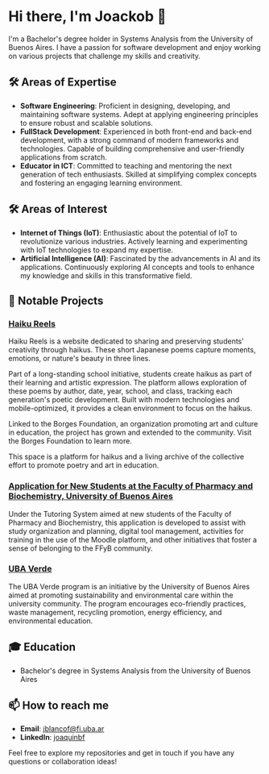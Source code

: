 # Hi there, I'm Joackob 👋

I'm a Bachelor's degree holder in Systems Analysis from the University of Buenos Aires. I have a passion for software development and enjoy working on various projects that challenge my skills and creativity.

## 🛠️ Areas of Expertise

- **Software Engineering**: Proficient in designing, developing, and maintaining software systems. Adept at applying engineering principles to ensure robust and scalable solutions.
- **FullStack Development**: Experienced in both front-end and back-end development, with a strong command of modern frameworks and technologies. Capable of building comprehensive and user-friendly applications from scratch.
- **Educator in ICT**: Committed to teaching and mentoring the next generation of tech enthusiasts. Skilled at simplifying complex concepts and fostering an engaging learning environment.

## 🛠️ Areas of Interest

- **Internet of Things (IoT)**: Enthusiastic about the potential of IoT to revolutionize various industries. Actively learning and experimenting with IoT technologies to expand my expertise.
- **Artificial Intelligence (AI)**: Fascinated by the advancements in AI and its applications. Continuously exploring AI concepts and tools to enhance my knowledge and skills in this transformative field.

## 🔭 Notable Projects

### [Haiku Reels](https://github.com/joackob/haiku-reels-astro)

Haiku Reels is a website dedicated to sharing and preserving students' creativity through haikus. These short Japanese poems capture moments, emotions, or nature's beauty in three lines.

Part of a long-standing school initiative, students create haikus as part of their learning and artistic expression. The platform allows exploration of these poems by author, date, year, school, and class, tracking each generation's poetic development. Built with modern technologies and mobile-optimized, it provides a clean environment to focus on the haikus.

Linked to the Borges Foundation, an organization promoting art and culture in education, the project has grown and extended to the community. Visit the Borges Foundation to learn more.

This space is a platform for haikus and a living archive of the collective effort to promote poetry and art in education.

### [Application for New Students at the Faculty of Pharmacy and Biochemistry, University of Buenos Aires](https://github.com/joackob/ffyb-ingresantes-web)

Under the Tutoring System aimed at new students of the Faculty of Pharmacy and Biochemistry, this application is developed to assist with study organization and planning, digital tool management, activities for training in the use of the Moodle platform, and other initiatives that foster a sense of belonging to the FFyB community.

### [UBA Verde](https://github.com/joackob/uba-verde)

The UBA Verde program is an initiative by the University of Buenos Aires aimed at promoting sustainability and environmental care within the university community. The program encourages eco-friendly practices, waste management, recycling promotion, energy efficiency, and environmental education.

## 🎓 Education
- Bachelor's degree in Systems Analysis from the University of Buenos Aires

## 📫 How to reach me

- **Email**: [jblancof@fi.uba.ar](mailto:jblancof@fi.uba.ar)
- **LinkedIn**: [joaquinbf](https://www.linkedin.com/in/joaquinbf/)

Feel free to explore my repositories and get in touch if you have any questions or collaboration ideas!
